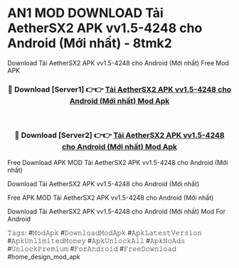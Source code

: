 # AN1 MOD DOWNLOAD Tải AetherSX2 APK vv1.5-4248 cho Android (Mới nhất) - 8tmk2
Download Tải AetherSX2 APK vv1.5-4248 cho Android (Mới nhất) Free Mod APK

<div align="center">
<h3>🔴 Download [Server1] 👉👉 <a href="https://apk-comot.site?title=Tải_AetherSX2_APK_vv1.5-4248_cho_Android_(Mới_nhất)">Tải AetherSX2 APK vv1.5-4248 cho Android (Mới nhất) Mod Apk</a></h3><br>

<h3>🔴 Download [Server2] 👉👉 <a href="https://apk-comot.site?title=Tải_AetherSX2_APK_vv1.5-4248_cho_Android_(Mới_nhất)">Tải AetherSX2 APK vv1.5-4248 cho Android (Mới nhất) Mod Apk</a></h3>
</div>


Free Download APK MOD Tải AetherSX2 APK vv1.5-4248 cho Android (Mới nhất)

Download Tải AetherSX2 APK vv1.5-4248 cho Android (Mới nhất) 

Free APK MOD Tải AetherSX2 APK vv1.5-4248 cho Android (Mới nhất) 

Download Tải AetherSX2 APK vv1.5-4248 cho Android (Mới nhất) Mod For Android

𝚃𝚊𝚐𝚜: #𝙼𝚘𝚍𝙰𝚙𝚔 #𝙳𝚘𝚠𝚗𝚕𝚘𝚊𝚍𝙼𝚘𝚍𝙰𝚙𝚔 #𝙰𝚙𝚔𝙻𝚊𝚝𝚎𝚜𝚝𝚅𝚎𝚛𝚜𝚒𝚘𝚗 #𝙰𝚙𝚔𝚄𝚗𝚕𝚒𝚖𝚒𝚝𝚎𝚍𝙼𝚘𝚗𝚎𝚢 #𝙰𝚙𝚔𝚄𝚗𝚕𝚘𝚌𝚔𝙰𝚕𝚕 #𝙰𝚙𝚔𝙽𝚘𝙰𝚍𝚜 #𝚄𝚗𝚕𝚘𝚌𝚔𝙿𝚛𝚎𝚖𝚒𝚞𝚖 #𝙵𝚘𝚛𝙰𝚗𝚍𝚛𝚘𝚒𝚍 #𝙵𝚛𝚎𝚎𝙳𝚘𝚠𝚗𝚕𝚘𝚊𝚍 #home_design_mod_apk